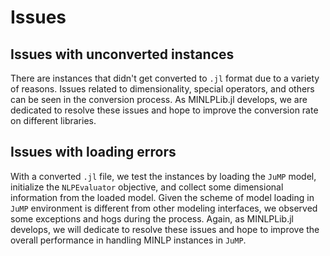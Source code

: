 # Issues

## Issues with unconverted instances
There are instances that didn't get converted to `.jl` format due to a variety of reasons.
Issues related to dimensionality, special operators, and others can be seen in the conversion process.
As MINLPLib.jl develops, we are dedicated to resolve these issues and hope to
improve the conversion rate on different libraries.

## Issues with loading errors
With a converted `.jl` file, we test the instances by loading the `JuMP` model, initialize the `NLPEvaluator` objective, and collect some dimensional information from the loaded model.
Given the scheme of model loading in `JuMP` environment is different from other modeling interfaces, we observed some exceptions and hogs during the process.
Again, as MINLPLib.jl develops, we will dedicate to resolve these issues and hope to improve the overall performance in handling MINLP instances in `JuMP`.

